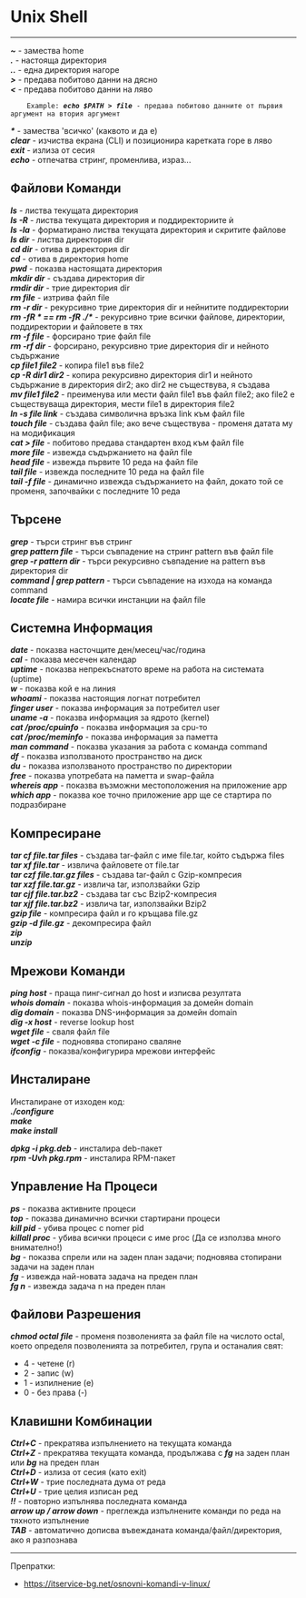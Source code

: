 # Unix Shell
-----------------------------------------------  

**_~_** - замества home  
**_._** - настояща директория  
**_.._** - една директория нагоре  
**_>_**  - предава побитово данни на дясно  
**_<_**  - предава побитово данни на ляво  
<pre><code>    Example: <b><i>echo $PATH > file</i></b> - предава побитово данните от първия аргумент на втория аргумент  </code></pre> 
**_*_** - замества 'всичко' (каквото и да е)  
**_clear_** - изчиства екрана (CLI) и позиционира каретката горе в ляво  
**_exit_** - излиза от сесия  
**_echo_** - отпечатва стринг, променлива, израз...  

## Файлови Команди  
**_ls_** - листва текущата директория  
**_ls -R_** - листва текущата директория и поддиректориите ѝ  
**_ls -la_** - форматирано листва текущата директория и скритите файлове  
**_ls dir_** - листва директория dir  
**_cd dir_** - отива в директория dir  
**_cd_** - отива в директория home  
**_pwd_** - показва настоящата директория  
**_mkdir dir_** - създава директория dir  
**_rmdir dir_** - трие директория dir  
**_rm file_** - изтрива файл file  
**_rm -r dir_** - рекурсивно трие директория dir и нейнитите поддиректории    
**_rm -fR *  ==  rm -fR ./*_** - рекурсивно трие всички файлове, директории, поддиректории и файловете в тях  
**_rm -f file_** - форсирано трие файл file  
**_rm -rf dir_** - форсирано, рекурсивно трие директория dir и нейното съдържание  
**_cp file1 file2_** - копира file1 във file2  
**_cp -R dir1 dir2_** - копира рекурсивно директория dir1 и нейното съдържание в директория dir2; ако dir2 не съществува, я създава  
**_mv file1 file2_** - преименува или мести файл file1 във файл file2; ако file2 е съществуваща директория, мести file1 в директория file2  
**_ln -s file link_** - създава символична връзка link към файл file  
**_touch file_** - създава файл file; ако вече съществува - променя датата му на модификация    
**_cat > file_** - побитово предава стандартен вход към файл file  
**_more file_** - извежда съдържанието на файл file  
**_head file_** - извежда първите 10 реда на файл file  
**_tail file_** - извежда последните 10 реда на файл file  
**_tail -f file_** - динамично извежда съдържанието на файл, докато той се променя, започвайки с последните 10 реда  

## Търсене   
**_grep_** - търси стринг във стринг  
**_grep pattern file_** - търси съвпадение на стринг pattern във файл file  
**_grep -r pattern dir_** - търси рекурсивно съвпадение на pattern във директория dir  
**_command | grep pattern_** - търси съвпадение на изхода на команда command  
**_locate file_** - намира всички инстанции на файл file  

## Системна Информация
**_date_** - показва насточщите ден/месец/час/година  
**_cal_** - показва месечен календар  
**_uptime_** - показва непрекъснатото време на работа на системата (uptime)  
**_w_** - показва кой е на линия  
**_whoami_** - показва настоящия логнат потребител  
**_finger user_** - показва информация за потребител user  
**_uname -a_** - показва информация за ядрото (kernel)  
**_cat /proc/cpuinfo_** - показва информация за cpu-то  
**_cat /proc/meminfo_** - показва информация за паметта  
**_man command_** - показва указания за работа с команда command  
**_df_** - показва използваното пространство на диск  
**_du_** - показва използваното пространство по директории  
**_free_** - показва употребата на паметта и swap-файла  
**_whereis app_** - показва възможни местоположения на приложение app  
**_which app_** - показва кое точно приложение app ще се стартира по подразбиране  

## Компресиране
**_tar cf file.tar files_** - създава tar-файл с име file.tar, който съдържа files  
**_tar xf file.tar_** - извлича файловете от file.tar  
**_tar czf file.tar.gz files_** - създава tar-файл с Gzip-компресия  
**_tar xzf file.tar.gz_** - извлича tar, използвайки Gzip  
**_tar cjf file.tar.bz2_** - създава tar със Bzip2-компресия  
**_tar xjf file.tar.bz2_** - извлича tar, използвайки Bzip2  
**_gzip file_** - компресира файл и го кръщава file.gz  
**_gzip -d file.gz_** - декомпресира файл  
**_zip_**  
**_unzip_**  

## Мрежови Команди
**_ping host_** - праща пинг-сигнал до host и изписва резултата  
**_whois domain_** - показва whois-информация за домейн domain  
**_dig domain_** - показва DNS-информация за домейн domain  
**_dig -x host_** - reverse lookup host  
**_wget file_** - сваля файл file  
**_wget -c file_** - подновява стопирано сваляне  
**_ifconfig_** - показва/конфигурира мрежови интерфейс  

## Инсталиране
Инсталиране от изходен код:  
**_./configure_**  
**_make_**  
**_make install_**  

**_dpkg -i pkg.deb_** - инсталира deb-пакет  
**_rpm -Uvh pkg.rpm_** - инсталира RPM-пакет  

## Управление На Процеси
**_ps_** - показва активните процеси  
**_top_** - показва динамично всички стартирани процеси  
**_kill pid_** - убива процес с nomer pid  
**_killall proc_** - убива всички процеси с име proc (Да се използва много внимателно!)  
**_bg_** - показва спрели или на заден план задачи; подновява стопирани задачи на заден план  
**_fg_** - извежда най-новата задача на преден план  
**_fg n_** - извежда задача n на преден план  

## Файлови Разрешения
**_chmod octal file_** - променя позволенията за файл file на числото octal, което определя позволенията за потребител, група и останалия свят:  
- 4 - четене (r)  
- 2 - запис (w)  
- 1 - изпилнение (e)  
- 0 - без права (-)  

## Клавишни Комбинации
**_Ctrl+C_** - прекратява изпълнението на текущата команда  
**_Ctrl+Z_** - прекратява текущата команда, продължава с **_fg_** на заден план или **_bg_** на преден план  
**_Ctrl+D_** - излиза от сесия (като exit)  
**_Ctrl+W_** - трие последната дума от реда  
**_Ctrl+U_** - трие целия изписан ред    
**_!!_** - повторно изпълнява последната команда  
**_arrow up / arrow down_** - преглежда изпълнените команди по реда на тяхното изпълнение  
**_TAB_** - автоматично дописва въвежданата команда/файл/директория, ако я разпознава  

--------------------------------------
Препратки:  
- https://itservice-bg.net/osnovni-komandi-v-linux/  
